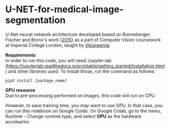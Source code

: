 # U-NET-for-medical-image-segmentation
U-Net neural network architecture developed based on Ronneberger, Fischer and Bronx's work ([2015](https://doi.org/10.48550/arXiv.1505.04597)) as a part of Computer Vision coursework at Imperial College London, taught by [@baiwenjia](https://github.com/baiwenjia). 

**Requirements**  
In order to run this code, you will need Jupyter-lab (https://jupyterlab.readthedocs.io/en/stable/getting_started/installation.html) and other libraries used. To install those, run the command as follows:

_`pip3 install [package_name]`_

**GPU resource**  
Due to pre-processing performed on images, this code will run on CPU.

However, to save training time, you may want to use GPU. In that case, you can run this notebook on Google Colab. On Google Colab, go to the menu, Runtime - Change runtime type, and select **GPU** as the hardware acceleartor.
